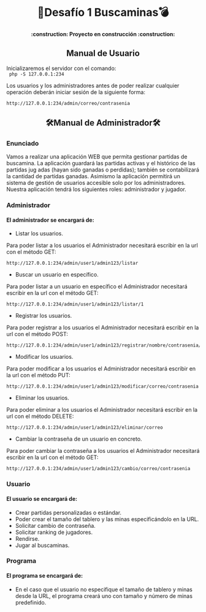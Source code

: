 <h1 align="center">🚩Desafío 1 Buscaminas💣</h1>

<h4 align="center">
:construction: Proyecto en construcción :construction:
</h4>

<h2 align="center">Manual de Usuario</h2>

Inicializaremos el servidor con el comando:<br>
` php -S 127.0.0.1:234`

Los usuarios y los administradores antes de poder realizar cualquier operación deberán iniciar sesión de la siguiente forma:
```
http://127.0.0.1:234/admin/correo/contrasenia
```

<h2 align="center">🛠Manual de Administrador🛠</h2>
<h3>Enunciado</h3>
<p>Vamos a realizar una aplicación WEB que permita gestionar partidas de buscamina. La
aplicación guardará las partidas activas y el histórico de las partidas jug adas (hayan
sido ganadas o perdidas); también se contabilizará la cantidad de partidas ganadas.
Asimismo la aplicación permitirá un sistema de gestión de usuarios accesible solo por
los administradores.
Nuestra aplicación tendrá los siguientes roles: administrador y jugador.</p>

<h3>Administrador</h3>
<h4>El administrador se encargará de:</h4>

+ Listar los usuarios.

Para poder listar a los usuarios el Administrador necesitará escribir en la url con el método GET:
``` 
http://127.0.0.1:234/admin/user1/admin123/listar
```
+ Buscar un usuario en específico.

Para poder listar a un usuario en específico el Administrador necesitará escribir en la url con el método GET: 
```
http://127.0.0.1:234/admin/user1/admin123/listar/1
```
+ Registrar los usuarios.

Para poder registrar a los usuarios el Administrador necesitará escribir en la url con el método POST: 
```
http://127.0.0.1:234/admin/user1/admin123/registrar/nombre/contrasenia/correo/admin
```
+ Modificar los usuarios.

Para poder modificar a los usuarios el Administrador necesitará escribir en la url con el método PUT:
```
http://127.0.0.1:234/admin/user1/admin123/modificar/correo/contrasenia
```
+ Eliminar los usuarios.

Para poder eliminar a los usuarios el Administrador necesitará escribir en la url con el método DELETE:

```
http://127.0.0.1:234/admin/user1/admin123/eliminar/correo
```
+ Cambiar la contraseña de un usuario en concreto.

Para poder cambiar la contraseña a los usuarios el Administrador necesitará escribir en la url con el método GET:

```
http://127.0.0.1:234/admin/user1/admin123/cambio/correo/contrasenia
```

<h3>Usuario</h3>
<h4>El usuario se encargará de:</h4>

+ Crear partidas personalizadas o estándar.
+ Poder crear el tamaño del tablero y las minas especificándolo en la URL.
+ Solicitar cambio de contraseña.
+ Solicitar ranking de jugadores.
+ Rendirse.
+ Jugar al buscaminas.

<h3>Programa</h3>
<h4>El programa se encargará de:</h4>

+ En el caso que el usuario no especifique el tamaño de tablero y minas desde la URL, el programa creará uno con tamaño y número de minas predefinido.
